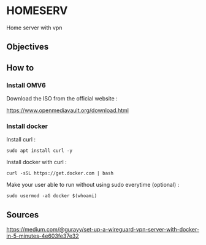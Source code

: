 # HOMESERV
Home server with vpn

## Objectives

## How to 

### Install OMV6

Download the ISO from the official website :

https://www.openmediavault.org/download.html

### Install docker 
Install curl :

```
sudo apt install curl -y
```

Install docker with curl :
```
curl -sSL https://get.docker.com | bash
```
Make your user able to run without using sudo everytime (optional) :
```
sudo usermod -aG docker $(whoami)
```

## Sources
https://medium.com/@gurayy/set-up-a-wireguard-vpn-server-with-docker-in-5-minutes-4e603fe37e32
